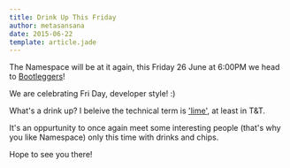 ```yaml
---
title: Drink Up This Friday
author: metasansana
date: 2015-06-22
template: article.jade
---
```


The Namespace will be at it again, this Friday 26 June at 6:00PM we head to [Bootleggers](https://www.facebook.com/Bootleggerstt)!
<span class="more"></span>

We are celebrating Fri Day, developer style! :)

What's a drink up? I beleive the technical term is ['lime'](https://upload.wikimedia.org/wikipedia/commons/6/68/Lime-Whole-Split.jpg), at least in T&amp;T.

It's an oppurtunity to once again meet some interesting people (that's why you like Namespace) only this time with drinks and chips.

Hope to see you there!
